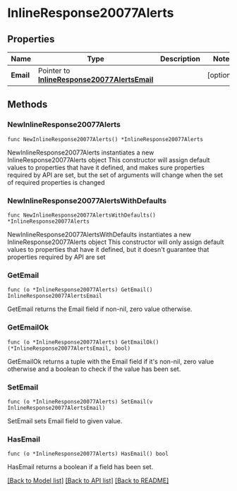 # InlineResponse20077Alerts

## Properties

Name | Type | Description | Notes
------------ | ------------- | ------------- | -------------
**Email** | Pointer to [**InlineResponse20077AlertsEmail**](InlineResponse20077AlertsEmail.md) |  | [optional] 

## Methods

### NewInlineResponse20077Alerts

`func NewInlineResponse20077Alerts() *InlineResponse20077Alerts`

NewInlineResponse20077Alerts instantiates a new InlineResponse20077Alerts object
This constructor will assign default values to properties that have it defined,
and makes sure properties required by API are set, but the set of arguments
will change when the set of required properties is changed

### NewInlineResponse20077AlertsWithDefaults

`func NewInlineResponse20077AlertsWithDefaults() *InlineResponse20077Alerts`

NewInlineResponse20077AlertsWithDefaults instantiates a new InlineResponse20077Alerts object
This constructor will only assign default values to properties that have it defined,
but it doesn't guarantee that properties required by API are set

### GetEmail

`func (o *InlineResponse20077Alerts) GetEmail() InlineResponse20077AlertsEmail`

GetEmail returns the Email field if non-nil, zero value otherwise.

### GetEmailOk

`func (o *InlineResponse20077Alerts) GetEmailOk() (*InlineResponse20077AlertsEmail, bool)`

GetEmailOk returns a tuple with the Email field if it's non-nil, zero value otherwise
and a boolean to check if the value has been set.

### SetEmail

`func (o *InlineResponse20077Alerts) SetEmail(v InlineResponse20077AlertsEmail)`

SetEmail sets Email field to given value.

### HasEmail

`func (o *InlineResponse20077Alerts) HasEmail() bool`

HasEmail returns a boolean if a field has been set.


[[Back to Model list]](../README.md#documentation-for-models) [[Back to API list]](../README.md#documentation-for-api-endpoints) [[Back to README]](../README.md)


